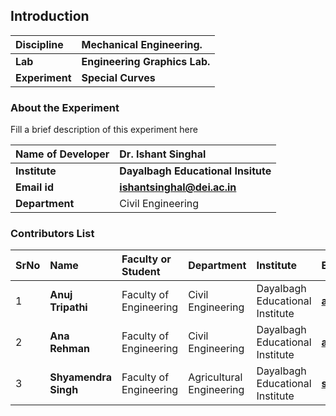 ## Introduction


<b>Discipline | <b>Mechanical Engineering.
:--|:--|
<b> Lab | <b> Engineering Graphics Lab.
<b> Experiment|     <b> Special Curves

### About the Experiment 

Fill a brief description of this experiment here

<b>Name of Developer | <b> Dr. Ishant Singhal
:--|:--|
<b> Institute | <b>  Dayalbagh Educational Insitute
<b> Email id|     <b>  ishantsinghal@dei.ac.in
<b> Department |  Civil Engineering

### Contributors List

SrNo | Name | Faculty or Student | Department| Institute | Email id
:--|:--|:--|:--|:--|:--|
1 | <b> Anuj Tripathi | Faculty of Engineering | Civil Engineering | Dayalbagh Educational Institute | <b> atripati1253@gmail.com
2 | <b> Ana Rehman | Faculty of Engineering | Civil Engineering | Dayalbagh Educational Institute | <b> anarehmanana@gmail.com
3 | <b> Shyamendra Singh | Faculty of Engineering | Agricultural Engineering | Dayalbagh Educational Institute | <b> shyamendra.me@gmail.com
